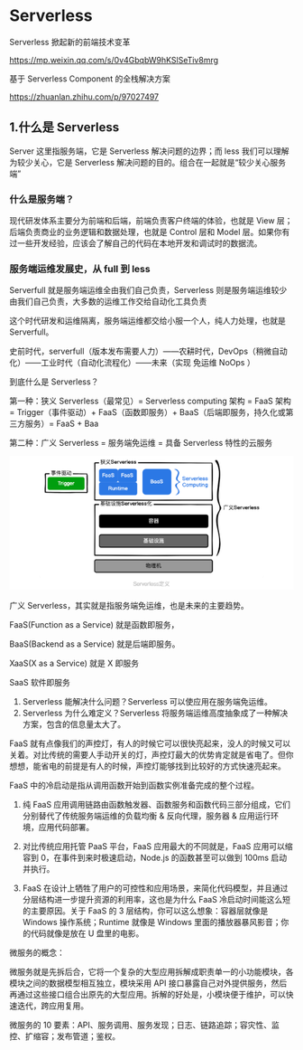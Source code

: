 

#  Serverless



Serverless 掀起新的前端技术变革

https://mp.weixin.qq.com/s/0v4GbqbW9hKSlSeTiv8mrg



基于 Serverless Component 的全栈解决方案

https://zhuanlan.zhihu.com/p/97027497



## 1.什么是 Serverless 

Server 这里指服务端，它是 Serverless 解决问题的边界；而 less 我们可以理解为较少关心，它是  Serverless  解决问题的目的。组合在一起就是“较少关心服务端”

###  什么是服务端？ 

 现代研发体系主要分为前端和后端，前端负责客户终端的体验，也就是 View 层；后端负责商业的业务逻辑和数据处理，也就是 Control 层和 Model 层。如果你有过一些开发经验，应该会了解自己的代码在本地开发和调试时的数据流。 

###  服务端运维发展史，从 full 到 less 

 Serverfull 就是服务端运维全由我们自己负责，Serverless 则是服务端运维较少由我们自己负责，大多数的运维工作交给自动化工具负责 

 这个时代研发和运维隔离，服务端运维都交给小服一个人，纯人力处理，也就是 Serverfull。 

史前时代，serverfull（版本发布需要人力）——农耕时代，DevOps（稍微自动化）——工业时代（自动化流程化）——未来（实现 免运维 NoOps ）



到底什么是 Serverless？

 第一种：狭义 Serverless（最常见）= Serverless computing 架构 = FaaS 架构 = Trigger（事件驱动）+ FaaS（函数即服务）+ BaaS（后端即服务，持久化或第三方服务）= FaaS + Baa 

 第二种：广义 Serverless = 服务端免运维 = 具备 Serverless 特性的云服务 

![image-20200523095830121](../.vuepress/public/images/Serverless/定义.png)

 广义 Serverless，其实就是指服务端免运维，也是未来的主要趋势。 

FaaS(Function as a Service) 就是函数即服务，

BaaS(Backend as a Service) 就是后端即服务。

XaaS(X as a Service) 就是 X 即服务 

SaaS 软件即服务



1. Serverless 能解决什么问题？Serverless 可以使应用在服务端免运维。
2. Serverless 为什么难定义？Serverless 将服务端运维高度抽象成了一种解决方案，包含的信息量太大了。 





 FaaS 就有点像我们的声控灯，有人的时候它可以很快亮起来，没人的时候又可以关着。对比传统的需要人手动开关的灯，声控灯最大的优势肯定就是省电了。但你想想，能省电的前提是有人的时候，声控灯能够找到比较好的方式快速亮起来。 

 FaaS 中的冷启动是指从调用函数开始到函数实例准备完成的整个过程。 



1. 纯 FaaS 应用调用链路由函数触发器、函数服务和函数代码三部分组成，它们分别替代了传统服务端运维的负载均衡 & 反向代理，服务器 & 应用运行环境，应用代码部署。

2. 对比传统应用托管 PaaS 平台，FaaS 应用最大的不同就是，FaaS 应用可以缩容到 0，在事件到来时极速启动，Node.js 的函数甚至可以做到 100ms 启动并执行。
3. FaaS 在设计上牺牲了用户的可控性和应用场景，来简化代码模型，并且通过分层结构进一步提升资源的利用率，这也是为什么 FaaS 冷启动时间能这么短的主要原因。关于 FaaS 的 3 层结构，你可以这么想象：容器层就像是 Windows 操作系统；Runtime 就像是 Windows 里面的播放器暴风影音；你的代码就像是放在 U 盘里的电影。 



微服务的概念：

 微服务就是先拆后合，它将一个复杂的大型应用拆解成职责单一的小功能模块，各模块之间的数据模型相互独立，模块采用 API 接口暴露自己对外提供服务，然后再通过这些接口组合出原先的大型应用。拆解的好处是，小模块便于维护，可以快速迭代，跨应用复用。 

 微服务的 10 要素：API、服务调用、服务发现；日志、链路追踪；容灾性、监控、扩缩容；发布管道；鉴权。 